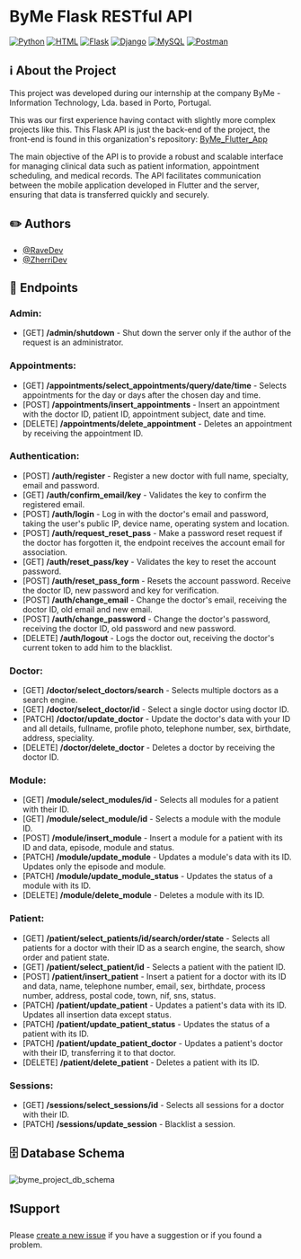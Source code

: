 # ByMe Flask RESTful API
[![Python](https://skillicons.dev/icons?i=python)](https://en.wikipedia.org/wiki/Python_(programming_language))
[![HTML](https://skillicons.dev/icons?i=html)](https://en.wikipedia.org/wiki/HTML)
[![Flask](https://skillicons.dev/icons?i=flask)](https://en.wikipedia.org/wiki/Flask_(web_framework))
[![Django](https://skillicons.dev/icons?i=django)](https://en.wikipedia.org/wiki/Django_(web_framework))
[![MySQL](https://skillicons.dev/icons?i=mysql)](https://en.wikipedia.org/wiki/MySQL)
[![Postman](https://skillicons.dev/icons?i=postman)](https://en.wikipedia.org/wiki/Postman_(software))

## ℹ About the Project
This project was developed during our internship at the company ByMe - Information Technology, Lda. based in Porto, Portugal.

This was our first experience having contact with slightly more complex projects like this. This Flask API is just the back-end of the project, 
the front-end is found in this organization's repository:
[ByMe_Flutter_App](https://github.com/byme-internship-project/ByMe_Flutter_APP)

The main objective of the API is to provide a robust and scalable interface for managing clinical data such as patient information, appointment scheduling, and medical records. 
The API facilitates communication between the mobile application developed in Flutter and the server, ensuring that data is transferred quickly and securely.

## ✏️ Authors
- [@RaveDev](https://github.com/Ravejaja)
- [@ZherriDev](https://github.com/ZherriDev)

## 🔗 Endpoints
### Admin:
- [GET] **/admin/shutdown** - Shut down the server only if the author of the request is an administrator.
### Appointments:
- [GET] **/appointments/select_appointments/query/date/time** - Selects appointments for the day or days after the chosen day and time.
- [POST] **/appointments/insert_appointments** - Insert an appointment with the doctor ID, patient ID, appointment subject, date and time.
- [DELETE] **/appointments/delete_appointment** - Deletes an appointment by receiving the appointment ID.
### Authentication:
- [POST] **/auth/register** - Register a new doctor with full name, specialty, email and password.
- [GET] **/auth/confirm_email/key** - Validates the key to confirm the registered email.
- [POST] **/auth/login** - Log in with the doctor's email and password, taking the user's public IP, device name, operating system and location.
- [POST] **/auth/request_reset_pass** - Make a password reset request if the doctor has forgotten it, the endpoint receives the account email for association.
- [GET] **/auth/reset_pass/key** - Validates the key to reset the account password.
- [POST] **/auth/reset_pass_form** - Resets the account password. Receive the doctor ID, new password and key for verification.
- [POST] **/auth/change_email** - Change the doctor's email, receiving the doctor ID, old email and new email.
- [POST] **/auth/change_password** - Change the doctor's password, receiving the doctor ID, old password and new password.
- [DELETE] **/auth/logout** - Logs the doctor out, receiving the doctor's current token to add him to the blacklist.
### Doctor:
- [GET] **/doctor/select_doctors/search** - Selects multiple doctors as a search engine.
- [GET] **/doctor/select_doctor/id** - Select a single doctor using doctor ID.
- [PATCH] **/doctor/update_doctor** - Update the doctor's data with your ID and all details, fullname, profile photo, telephone number, sex, birthdate, address, speciality.
- [DELETE] **/doctor/delete_doctor** - Deletes a doctor by receiving the doctor ID.
### Module:
- [GET] **/module/select_modules/id** - Selects all modules for a patient with their ID.
- [GET] **/module/select_module/id** - Selects a module with the module ID.
- [POST] **/module/insert_module** - Insert a module for a patient with its ID and data, episode, module and status.
- [PATCH] **/module/update_module** - Updates a module's data with its ID. Updates only the episode and module.
- [PATCH] **/module/update_module_status** - Updates the status of a module with its ID.
- [DELETE] **/module/delete_module** - Deletes a module with its ID.
### Patient:
- [GET] **/patient/select_patients/id/search/order/state** - Selects all patients for a doctor with their ID as a search engine, the search, show order and patient state.
- [GET] **/patient/select_patient/id** - Selects a patient with the patient ID.
- [POST] **/patient/insert_patient** - Insert a patient for a doctor with its ID and data, name, telephone number, email, sex, birthdate, process number, address, postal code, town, nif, sns, status.
- [PATCH] **/patient/update_patient** - Updates a patient's data with its ID. Updates all insertion data except status.
- [PATCH] **/patient/update_patient_status** - Updates the status of a patient with its ID.
- [PATCH] **/patient/update_patient_doctor** - Updates a patient's doctor with their ID, transferring it to that doctor.
- [DELETE] **/patient/delete_patient** - Deletes a patient with its ID.
### Sessions:
- [GET] **/sessions/select_sessions/id** - Selects all sessions for a doctor with their ID.
- [PATCH] **/sessions/update_session** - Blacklist a session.

## 🗄️ Database Schema
![byme_project_db_schema](https://github.com/byme-internship-project/ByMe_Flask_RESTful_API/assets/165341887/7fcc8767-dbc4-48db-83b2-6fc087eaec00)

## ❗Support
Please [create a new issue](https://github.com/byme-internship-project/ByMe_Flask_RESTful_API/issues/new) if you have a suggestion or if you found a problem.
